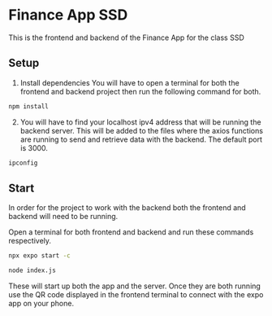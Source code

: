 # **Finance App SSD**

This is the frontend and backend of the Finance App for the class SSD

## Setup

1. Install dependencies
   You will have to open a terminal for both the frontend and backend project then run the following command for both.

```bash
npm install
```

2. You will have to find your localhost ipv4 address that will be running the backend server. This will be added to the files where the axios functions are running to send and retrieve data with the backend. The default port is 3000.

```bash
ipconfig
```

## Start

In order for the project to work with the backend both the frontend and backend will need to be running.

Open a terminal for both frontend and backend and run these commands respectively.

```bash
npx expo start -c
```

```bash
node index.js
```

These will start up both the app and the server. Once they are both running use the QR code displayed in the frontend terminal to connect with the expo app on your phone.
